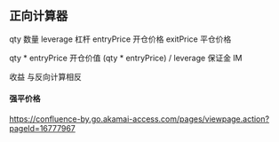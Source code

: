 ##  正向计算器

qty 数量
leverage 杠杆
entryPrice  开仓价格
exitPrice  平仓价格

qty * entryPrice  开仓价值
(qty * entryPrice) / leverage 保证金 IM

收益 与反向计算相反

#### 强平价格
https://confluence-by.go.akamai-access.com/pages/viewpage.action?pageId=16777967